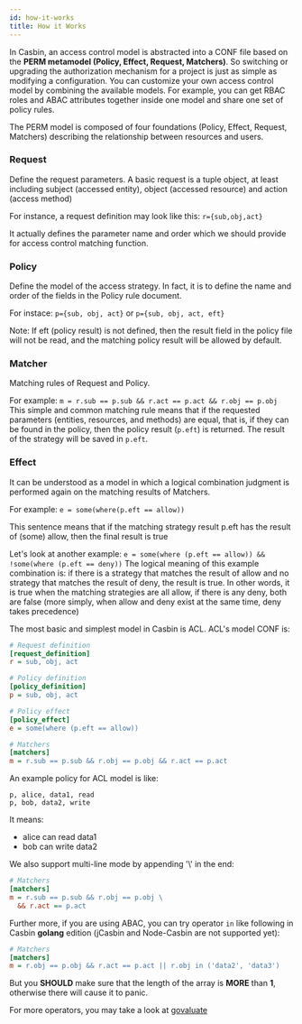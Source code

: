 ```yaml
---
id: how-it-works
title: How it Works
---
```


In Casbin, an access control model is abstracted into a CONF file based on the **PERM metamodel (Policy, Effect, Request, Matchers)**. So switching or upgrading the authorization mechanism for a project is just as simple as modifying a configuration. You can customize your own access control model by combining the available models. For example, you can get RBAC roles and ABAC attributes together inside one model and share one set of policy rules.

The PERM model is composed of four foundations (Policy, Effect, Request, Matchers) describing the relationship between resources and users.

### Request
Define the request parameters. A basic request is a tuple object, at least including subject (accessed entity), object (accessed resource) and action (access method)

For instance, a request definition may look like this:
`r={sub,obj,act}`

It actually defines the parameter name and order which we should provide for access control matching function.

### Policy
Define the model of the access strategy. In fact, it is to define the name and order of the fields in the Policy rule document.

For instace:
`p={sub, obj, act}` or `p={sub, obj, act, eft}`

Note: If eft (policy result) is not defined, then the result field in the policy file will not be read, and the matching policy result will be allowed by default.

### Matcher
Matching rules of Request and Policy.

For example: `m = r.sub == p.sub && r.act == p.act && r.obj == p.obj`
This simple and common matching rule means that if the requested parameters (entities, resources, and methods) are equal, that is, if they can be found in the policy, then the policy result (`p.eft`) is returned. The result of the strategy will be saved in `p.eft`.

### Effect
It can be understood as a model in which a logical combination judgment is performed again on the matching results of Matchers.

For example: `e = some(where(p.eft == allow))`

This sentence means that if the matching strategy result p.eft has the result of (some) allow, then the final result is true

Let's look at another example:
`e = some(where (p.eft == allow)) && !some(where (p.eft == deny))`
The logical meaning of this example combination is: if there is a strategy that matches the result of allow and no strategy that matches the result of deny, the result is true. In other words, it is true when the matching strategies are all allow, if there is any deny, both are false (more simply, when allow and deny exist at the same time, deny takes precedence)

The most basic and simplest model in Casbin is ACL. ACL's model CONF is:

```ini
# Request definition
[request_definition]
r = sub, obj, act

# Policy definition
[policy_definition]
p = sub, obj, act

# Policy effect
[policy_effect]
e = some(where (p.eft == allow))

# Matchers
[matchers]
m = r.sub == p.sub && r.obj == p.obj && r.act == p.act

```

An example policy for ACL model is like:

```
p, alice, data1, read
p, bob, data2, write
```

It means:

- alice can read data1
- bob can write data2

We also support multi-line mode by appending '\\'  in the end:  

```ini
# Matchers
[matchers]
m = r.sub == p.sub && r.obj == p.obj \ 
  && r.act == p.act
```

Further more, if you are using ABAC,  you can try operator `in` like following in Casbin **golang** edition (jCasbin and Node-Casbin are not supported yet):

```ini
# Matchers
[matchers]
m = r.obj == p.obj && r.act == p.act || r.obj in ('data2', 'data3')
```

But you **SHOULD** make sure that the length of the array is **MORE** than **1**, otherwise there will cause it to panic.

For more operators, you may take a look at [govaluate](https://github.com/Knetic/govaluate)

